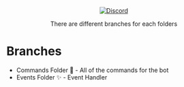<div align="center">
  <a href="https://idlediscord.herokuapp.com">
    <img src="https://cdn.discordapp.com/attachments/800530695298351134/867619953879285770/Logo.png" alt="Discord"/>
  </a>
  <p> There are different branches for each folders </p>
</div>


 # Branches
+ Commands Folder 📁 - All of the commands for the bot
+ Events Folder ✨ - Event Handler
